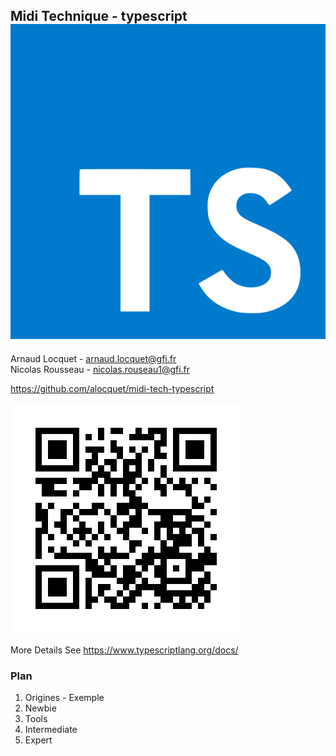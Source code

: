 ## Midi Technique - typescript ![logo](data/1-presentation/logo.png)  <!-- .element width="40%"-->
Arnaud Locquet - arnaud.locquet@gfi.fr<br>
Nicolas Rousseau - nicolas.rouseau1@gfi.fr



https://github.com/alocquet/midi-tech-typescript

![qrcode](data/1-presentation/qrcode-slides.jpg)


More Details
See https://www.typescriptlang.org/docs/



### Plan
1. Origines - Exemple
1. Newbie
1. Tools
1. Intermediate
1. Expert